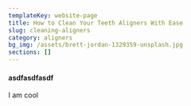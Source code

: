 ```yaml
---
templateKey: website-page
title: How to Clean Your Teeth Aligners With Ease
slug: cleaning-aligners
category: aligners
bg_img: /assets/brett-jordan-1329359-unsplash.jpg
sections: []
---
```

#### asdfasdfasdf

I am cool
